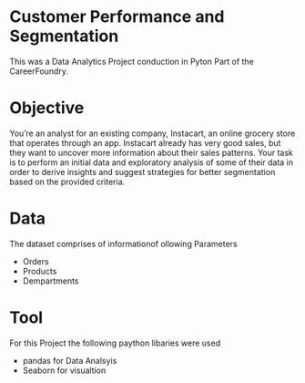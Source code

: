 # Customer Performance and Segmentation
This was a Data Analytics Project conduction in Pyton Part of the CareerFoundry.

# Objective
You’re an analyst for an existing company, Instacart, an online grocery store that operates through an app. Instacart already has very good sales, but they want to uncover more information about their sales patterns. Your task is to perform an initial data and exploratory analysis of some of their data in order to derive insights and suggest strategies for better segmentation based on the provided criteria.

# Data
The dataset comprises of informationof ollowing Parameters
* Orders
* Products
* Dempartments

# Tool
For this Project the following paython libaries were used
* pandas for Data Analsyis
* Seaborn for visualtion
